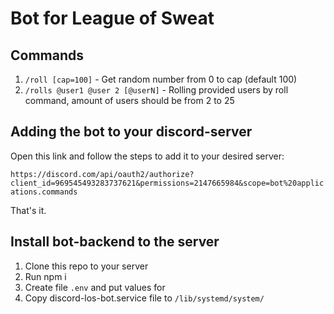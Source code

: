 # Bot for League of Sweat

## Commands

1. `/roll [cap=100]` - Get random number from 0 to cap (default 100)
2. `/rolls @user1 @user 2 [@userN]` - Rolling provided users by roll command, amount of users should be from 2 to 25

## Adding the bot to your discord-server

Open this link and follow the steps to add it to your desired server:

`https://discord.com/api/oauth2/authorize?client_id=969545493283737621&permissions=2147665984&scope=bot%20applications.commands`

That's it.

## Install bot-backend to the server

1. Clone this repo to your server
2. Run npm i
3. Create file `.env` and put values for
4. Copy discord-los-bot.service file to `/lib/systemd/system/`
